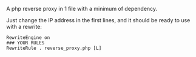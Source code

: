 A php reverse proxy in 1 file with a minimum of dependency.

Just change the IP address in the first lines, and it should be ready to use with a rewrite:

```
RewriteEngine on
### YOUR RULES
RewriteRule . reverse_proxy.php [L]
```
